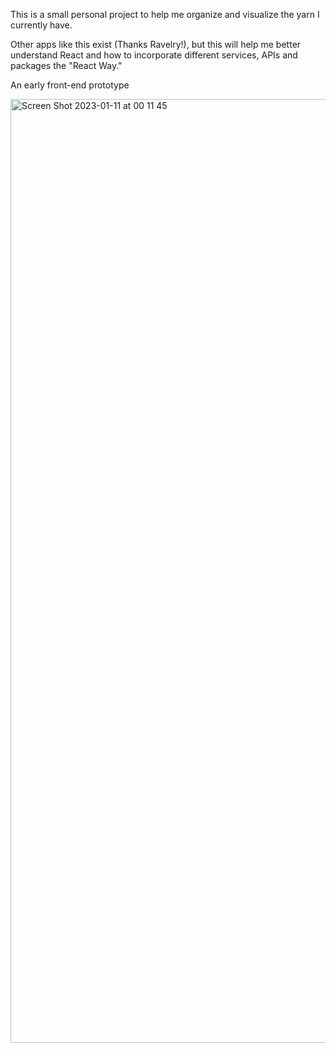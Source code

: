 This is a small personal project to help me organize and visualize the yarn I currently have.

Other apps like this exist (Thanks Ravelry!), but this will help me better understand React and how to incorporate different services, APIs and packages the "React Way."

An early front-end prototype

<img width="1510" alt="Screen Shot 2023-01-11 at 00 11 45" src="https://user-images.githubusercontent.com/59029920/211682081-10f33dc7-c01f-46ea-8eb9-cb5fa0a7c92f.png">


